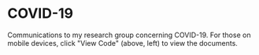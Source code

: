 # COVID-19
Communications to my research group concerning COVID-19.
For those on mobile devices, click "View Code" (above, left) to view the documents.
